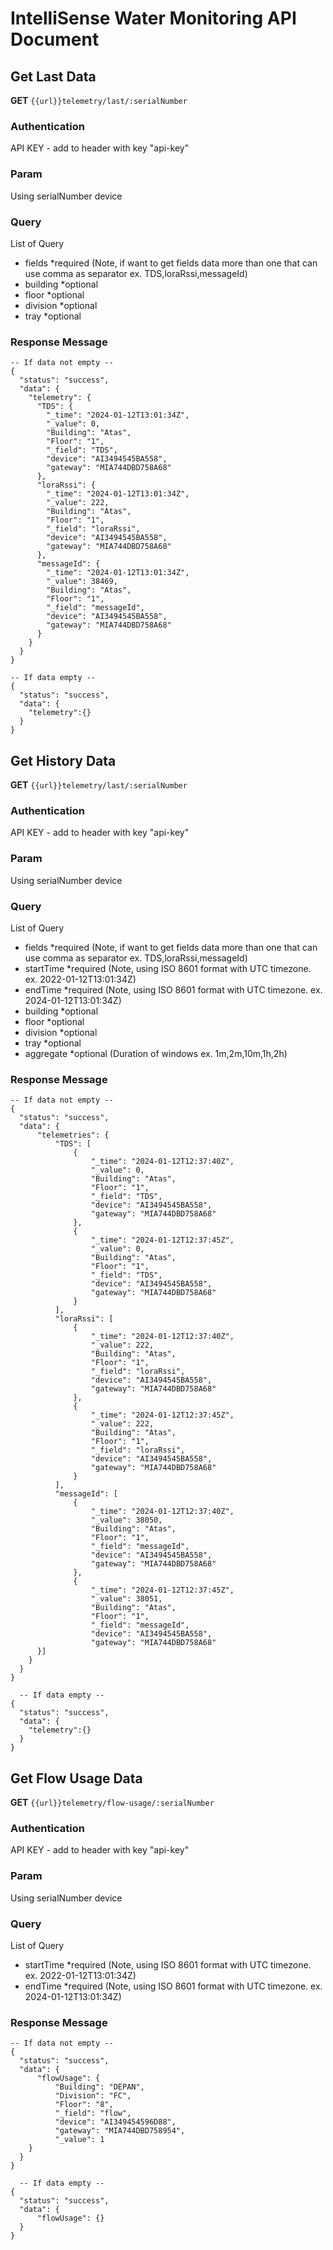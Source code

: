 # IntelliSense Water Monitoring API Document

## Get Last Data 
  **GET** ```{{url}}telemetry/last/:serialNumber```

  ### Authentication
  API KEY - add to header with key "api-key"

  ### Param
  Using serialNumber device

  ### Query
  List of Query
  - fields *required (Note, if want to get fields data more than one that can use comma as separator ex. TDS,loraRssi,messageId)
  - building *optional
  - floor *optional
  - division *optional
  - tray *optional

  ### Response Message
  ```
  -- If data not empty --
  {
    "status": "success",
    "data": {
      "telemetry": {
        "TDS": {
          "_time": "2024-01-12T13:01:34Z",
          "_value": 0,
          "Building": "Atas",
          "Floor": "1",
          "_field": "TDS",
          "device": "AI3494545BA558",
          "gateway": "MIA744DBD758A68"
        },
        "loraRssi": {
          "_time": "2024-01-12T13:01:34Z",
          "_value": 222,
          "Building": "Atas",
          "Floor": "1",
          "_field": "loraRssi",
          "device": "AI3494545BA558",
          "gateway": "MIA744DBD758A68"
        },
        "messageId": {
          "_time": "2024-01-12T13:01:34Z",
          "_value": 38469,
          "Building": "Atas",
          "Floor": "1",
          "_field": "messageId",
          "device": "AI3494545BA558",
          "gateway": "MIA744DBD758A68"
        }
      }
    }
  }

  -- If data empty --
  {
    "status": "success",
    "data": {
      "telemetry":{}
    }
  }
  ```
<div style="page-break-after: always;"></div>

## Get History Data 
  **GET** ```{{url}}telemetry/last/:serialNumber```

  ### Authentication
  API KEY - add to header with key "api-key"

  ### Param
  Using serialNumber device

  ### Query
  List of Query
  - fields *required (Note, if want to get fields data more than one that can use comma as separator ex. TDS,loraRssi,messageId)
  - startTime *required (Note, using ISO 8601 format with UTC timezone. ex. 2022-01-12T13:01:34Z)
  - endTime *required (Note, using ISO 8601 format with UTC timezone. ex. 2024-01-12T13:01:34Z)
  - building *optional
  - floor *optional
  - division *optional
  - tray *optional
  - aggregate *optional (Duration of windows ex. 1m,2m,10m,1h,2h)

  ### Response Message
  ```
  -- If data not empty --
  {
	"status": "success",
	"data": {
		"telemetries": {
			"TDS": [
				{
					"_time": "2024-01-12T12:37:40Z",
					"_value": 0,
					"Building": "Atas",
					"Floor": "1",
					"_field": "TDS",
					"device": "AI3494545BA558",
					"gateway": "MIA744DBD758A68"
				},
				{
					"_time": "2024-01-12T12:37:45Z",
					"_value": 0,
					"Building": "Atas",
					"Floor": "1",
					"_field": "TDS",
					"device": "AI3494545BA558",
					"gateway": "MIA744DBD758A68"
				}
			],
			"loraRssi": [
				{
					"_time": "2024-01-12T12:37:40Z",
					"_value": 222,
					"Building": "Atas",
					"Floor": "1",
					"_field": "loraRssi",
					"device": "AI3494545BA558",
					"gateway": "MIA744DBD758A68"
				},
				{
					"_time": "2024-01-12T12:37:45Z",
					"_value": 222,
					"Building": "Atas",
					"Floor": "1",
					"_field": "loraRssi",
					"device": "AI3494545BA558",
					"gateway": "MIA744DBD758A68"
				}
			],
			"messageId": [
				{
					"_time": "2024-01-12T12:37:40Z",
					"_value": 38050,
					"Building": "Atas",
					"Floor": "1",
					"_field": "messageId",
					"device": "AI3494545BA558",
					"gateway": "MIA744DBD758A68"
				},
				{
					"_time": "2024-01-12T12:37:45Z",
					"_value": 38051,
					"Building": "Atas",
					"Floor": "1",
					"_field": "messageId",
					"device": "AI3494545BA558",
					"gateway": "MIA744DBD758A68"
        }]
      }
    }
  }

    -- If data empty --
  {
    "status": "success",
    "data": {
      "telemetry":{}
    }
  }
  ```

## Get Flow Usage Data 
  **GET** ```{{url}}telemetry/flow-usage/:serialNumber```

  ### Authentication
  API KEY - add to header with key "api-key"

  ### Param
  Using serialNumber device

  ### Query
  List of Query
  - startTime *required (Note, using ISO 8601 format with UTC timezone. ex. 2022-01-12T13:01:34Z)
  - endTime *required (Note, using ISO 8601 format with UTC timezone. ex. 2024-01-12T13:01:34Z)

  ### Response Message
  ```
  -- If data not empty --
  {
	"status": "success",
	"data": {
		"flowUsage": {
			"Building": "DEPAN",
			"Division": "FC",
			"Floor": "8",
			"_field": "flow",
			"device": "AI349454596D88",
			"gateway": "MIA744DBD758954",
			"_value": 1
      }
    }
  }

    -- If data empty --
  {
	"status": "success",
	"data": {
		"flowUsage": {}
    }
  }
  ```
